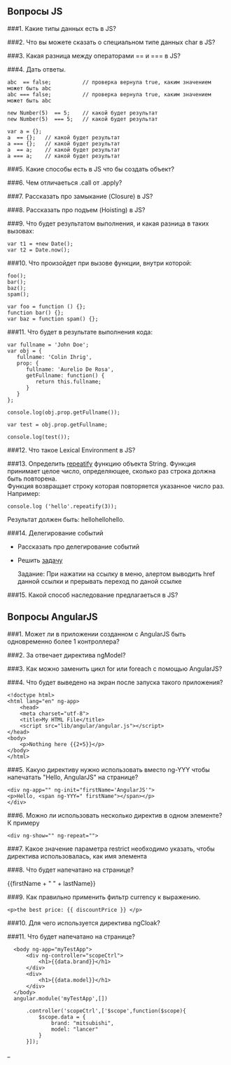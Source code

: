 ## Вопросы JS

###1. Какие типы данных есть в JS?

###2. Что вы можете сказать о специальном типе данных char в JS?

###3. Какая разница между операторами == и === в JS?
  
###4. Дать ответы.
    
    abc  == false;	        // проверка вернула true, каким значением может быть abc
    abc === false;          // проверка вернула true, каким значением может быть abc
    
    new Number(5)  == 5;	// какой будет результат
    new Number(5)  === 5;	// какой будет результат

    var a = {};
    a  == {};	// какой будет результат
    a === {};	// какой будет результат
    a  == a;	// какой будет результат
    a === a;	// какой будет результат
    

###5. Какие способы есть в JS что бы создать объект?

###6. Чем отличаеться .call от .apply?

###7. Рассказать про замыкание (Closure) в JS?

###8. Рассказать про подъем (Hoisting) в JS?

###9. Что будет результатом выполнения, и какая разница в таких вызовах:
 
    var t1 = +new Date();
    var t2 = Date.now();

###10. Что произойдет при вызове функции, внутри которой:

    foo(); 
    bar();
    baz();
    spam();
     
    var foo = function () {};
    function bar() {};
    var baz = function spam() {};
    
###11. Что будет в результате выполнения кода:
    
    var fullname = 'John Doe';
    var obj = {
       fullname: 'Colin Ihrig',
       prop: {
          fullname: 'Aurelio De Rosa',
          getFullname: function() {
             return this.fullname;
          }
       }
    };

    console.log(obj.prop.getFullname());

    var test = obj.prop.getFullname;

    console.log(test());
    
###12. Что такое Lexical Environment в JS?
  
###13. Определить [repeatify](http://jsfiddle.net/DangelZM/gro79to1/) функцию объекта String.
Функция принимает целое число, определяющее, сколько раз строка должна быть повторена.  
Функция возвращает строку которая повторяется указанное число раз.
Например:

    console.log ('hello'.repeatify(3));
    
Результат должен быть: hellohellohello.  

###14. Делегирование событий
*   Рассказать про делегирование событий
*   Решить [задачу](http://jsfiddle.net/DangelZM/caab0a4n/)


    Задание: При нажатии на ссылку в меню, алертом выводить href данной ссылки
    и прерывать переход по даной ссылке

###15. Какой способ наследование предлагаеться в JS?


## Вопросы AngularJS

###1. Может ли в приложении созданном с AngularJS быть одновременно более 1 контроллера?

###2. За отвечает директива ngModel?

###3. Как можно заменить цикл for или foreach с помощью AngularJS?


###4. Что будет выведено на экран после запуска такого приложения?

    <!doctype html> 
    <html lang="en" ng-app> 
        <head> 
        <meta charset="utf-8"> 
        <title>My HTML File</title> 
        <script src="lib/angular/angular.js"></script> 
    </head> 
    <body> 
        <p>Nothing here {{2+5}}</p> 
    </body> 
    </html> 

###5. Какую директиву нужно использовать вместо ng-YYY чтобы напечатать "Hello, AngularJS" на странице?

    <div ng-app="" ng-init="firstName='AngularJS'"> 
    <p>Hello, <span ng-YYY=" firstName"></span></p> 
    </div> 

###6. Можно ли использовать несколько директив в одном элементе? К примеру

    <div ng-show="" ng-repeat="">


###7. Какое значение параметра restrict необходимо указать, чтобы директива использовалась, как имя элемента

###8. Что будет напечатано на странице?
      <div ng-app="" ng-controller="personController"> 
      {{firstName + " " + lastName}} 
      </div> 
      <script> 
      function personController() { 
          firstName = "Mike", 
          lastName = "Barkly" 
      } 
      </script> 
      
###9. Как правильно применить фильтр currency к выражению.

    <p>the best price: {{ discountPrice }} </p>
    
###10. Для чего используется директива ngCloak?

###11. Что будет напечатано на странице?
      
      <body ng-app="myTestApp"> 
          <div ng-controller="scopeCtrl"> 
              <h1>{{data.brand}}</h1> 
          </div> 
          <div> 
              <h1>{{data.model}}</h1> 
          </div> 
      </body> 
      angular.module('myTestApp',[]) 
       
          .controller('scopeCtrl',['$scope',function($scope){ 
              $scope.data = { 
                  brand: "mitsubishi", 
                  model: "lancer" 
              } 
          }]); 
_
